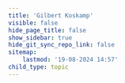 ```yaml
---
title: 'Gilbert Koskamp'
visible: false
hide_page_title: false
show_sidebar: true
hide_git_sync_repo_link: false
sitemap:
    lastmod: '19-08-2024 14:57'
child_type: topic
---
```


